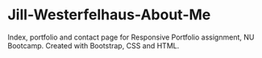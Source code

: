 # Jill-Westerfelhaus-About-Me
Index, portfolio and contact page for Responsive Portfolio assignment, NU Bootcamp. Created with Bootstrap, CSS and HTML. 
